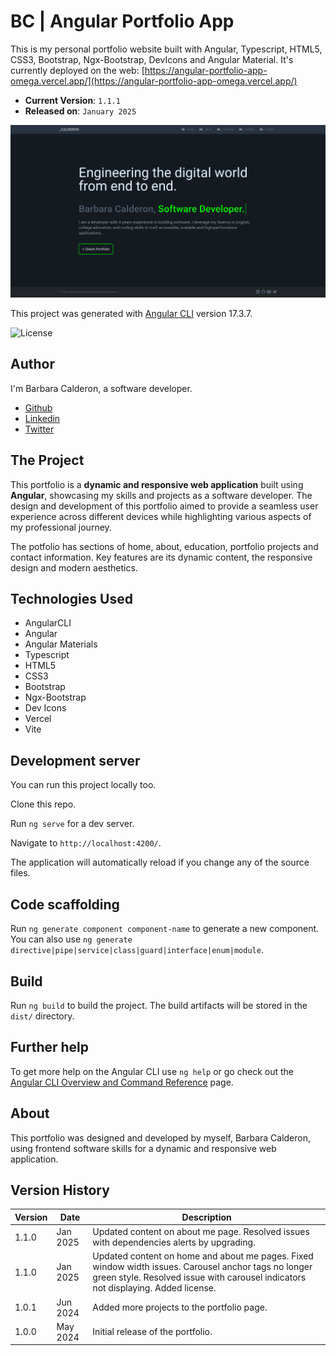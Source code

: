 # BC | Angular Portfolio App

This is my personal portfolio website built with Angular, Typescript, HTML5, CSS3, Bootstrap, Ngx-Bootstrap, DevIcons and Angular Material. It's currently deployed on the web: [https://angular-portfolio-app-omega.vercel.app/](https://angular-portfolio-app-omega.vercel.app/)

- **Current Version**: `1.1.1`  
- **Released on**: `January 2025`

![Barbara Calderon's Angular Portfolio App](portfolio.png)

This project was generated with [Angular CLI](https://github.com/angular/angular-cli) version 17.3.7.

![License](https://img.shields.io/badge/license-MIT-blue.svg)

## Author

I'm Barbara Calderon, a software developer.

- [Github](https://www.github.com/barbaracalderon)
- [Linkedin](https://www.linkedin.com/in/barbaracalderondev/?locale=en_US)
- [Twitter](https://www.x.com/bederoni)

## The Project

This portfolio is a **dynamic and responsive web application** built using **Angular**, showcasing my skills and projects as a software developer. The design and development of this portfolio aimed to provide a seamless user experience across different devices while highlighting various aspects of my professional journey. 

The potfolio has sections of home, about, education, portfolio projects and contact information. Key features are its dynamic content, the responsive design and modern aesthetics.

## Technologies Used

- AngularCLI
- Angular
- Angular Materials
- Typescript
- HTML5
- CSS3
- Bootstrap
- Ngx-Bootstrap
- Dev Icons
- Vercel
- Vite

## Development server

You can run this project locally too.

Clone this repo.

Run `ng serve` for a dev server. 

Navigate to `http://localhost:4200/`. 

The application will automatically reload if you change any of the source files.

## Code scaffolding

Run `ng generate component component-name` to generate a new component. You can also use `ng generate directive|pipe|service|class|guard|interface|enum|module`.

## Build

Run `ng build` to build the project. The build artifacts will be stored in the `dist/` directory.

## Further help

To get more help on the Angular CLI use `ng help` or go check out the [Angular CLI Overview and Command Reference](https://angular.io/cli) page.

## About

This portfolio was designed and developed by myself, Barbara Calderon, using frontend software skills for a dynamic and responsive web application.

## Version History

| Version | Date       | Description                                      |
|---------|------------|--------------------------------------------------|
| 1.1.0   | Jan 2025   | Updated content on about me page. Resolved issues with dependencies alerts by upgrading.|
| 1.1.0   | Jan 2025   | Updated content on home and about me pages. Fixed window width issues. Carousel anchor tags no longer green style. Resolved issue with carousel indicators not displaying. Added license.|
| 1.0.1   | Jun 2024   | Added more projects to the portfolio page.       |
| 1.0.0   | May 2024   | Initial release of the portfolio.                |
